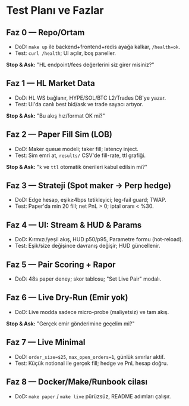 # Test Planı ve Fazlar

## Faz 0 — Repo/Ortam
- DoD: `make up` ile backend+frontend+redis ayağa kalkar, `/health=ok`.
- Test: `curl /health`; UI açılır, boş paneller.

**Stop & Ask:** "HL endpoint/fees değerlerini siz girer misiniz?"

## Faz 1 — HL Market Data
- DoD: HL WS bağlanır, HYPE/SOL/BTC L2/Trades DB'ye yazar.
- Test: UI'da canlı best bid/ask ve trade sayacı artıyor.

**Stop & Ask:** "Bu akış hız/format OK mi?"

## Faz 2 — Paper Fill Sim (LOB)
- DoD: Maker queue modeli; taker fill; latency inject.
- Test: Sim emri at, `results/` CSV'de fill-rate, ttl grafiği.

**Stop & Ask:** "`k` ve `ttl` otomatik önerileri kabul edilsin mi?"

## Faz 3 — Strateji (Spot maker → Perp hedge)
- DoD: Edge hesap, eşik≥4bps tetikleyici; leg-fail guard; TWAP.
- Test: Paper'da min 20 fill; net PnL > 0; iptal oranı < %30.

## Faz 4 — UI: Stream & HUD & Params
- DoD: Kırmızı/yeşil akış, HUD p50/p95, Parametre formu (hot-reload).
- Test: Eşik/size değişince davranış değişir; HUD güncellenir.

## Faz 5 — Pair Scoring + Rapor
- DoD: 48s paper deney; skor tablosu; "Set Live Pair" modalı.

## Faz 6 — Live Dry-Run (Emir yok)
- DoD: Live modda sadece micro-probe (maliyetsiz) ve tam akış.

**Stop & Ask:** "Gerçek emir gönderimine geçelim mi?"

## Faz 7 — Live Minimal
- DoD: `order_size=$25`, `max_open_orders=1`, günlük sınırlar aktif.
- Test: Küçük notional ile gerçek fill; hedge ve PnL hesap doğru.

## Faz 8 — Docker/Make/Runbook cilası
- DoD: `make paper` / `make live` pürüzsüz, README adımları çalışır.

